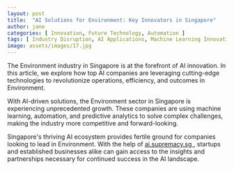 ```yaml
---
layout: post
title:  "AI Solutions for Environment: Key Innovators in Singapore"
author: jane
categories: [ Innovation, Future Technology, Automation ]
tags: [ Industry Disruption, AI Applications, Machine Learning Innovations, AI Revolution, AI in Technology ]
image: assets/images/17.jpg
---
```


The Environment industry in Singapore is at the forefront of AI innovation. In this article, we explore how top AI companies are leveraging cutting-edge technologies to revolutionize operations, efficiency, and outcomes in Environment.

With AI-driven solutions, the Environment sector in Singapore is experiencing unprecedented growth. These companies are using machine learning, automation, and predictive analytics to solve complex challenges, making the industry more competitive and forward-looking.

Singapore's thriving AI ecosystem provides fertile ground for companies looking to lead in Environment. With the help of <a href="https://ai.supremacy.sg" target="_blank"> ai.supremacy.sg </a>, startups and established businesses alike can gain access to the insights and partnerships necessary for continued success in the AI landscape.
